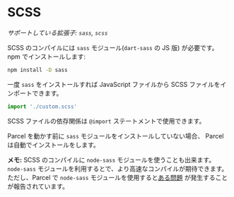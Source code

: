 # SCSS

_サポートしている拡張子: `sass`, `scss`_

SCSS のコンパイルには `sass` モジュール(`dart-sass` の JS 版) が必要です。npm でインストールします:

```bash
npm install -D sass
```

一度 `sass` をインストールすれば JavaScript ファイルから SCSS ファイルをインポートできます。

```javascript
import './custom.scss'
```

SCSS ファイルの依存関係は `@import` ステートメントで使用できます。

Parcel を動かす前に `sass` モジュールをインストールしていない場合、 Parcel は自動でインストールをします。

**メモ:** SCSS のコンパイルに `node-sass` モジュールを使うことも出来ます。`node-sass` モジュールを利用するとで、より高速なコンパイルが期待できます。ただし、Parcel で `node-sass` モジュールを使用すると[ある問題](https://github.com/parcel-bundler/parcel/issues/1836) が発生することが報告されています。
